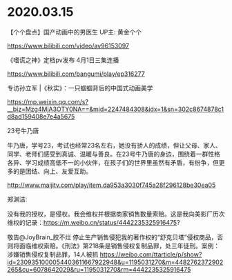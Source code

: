 # 2020.03.15
【个个盘点】国产动画中的男医生 UP主: 黄金个个

https://www.bilibili.com/video/av96153097


 《嗜谎之神》定档pv发布 4月1日三集连播

https://www.bilibili.com/bangumi/play/ep316277


 
 专访孙立军 |《秋实》：一只蝈蝈背后的中国式动画美学

https://mp.weixin.qq.com/s?__biz=Mzg4MjA3OTY0NA==&mid=2247484308&idx=1&sn=302c8674878c1d8ad159408e7e4a5675


23号牛乃唐

牛乃唐，学号23，考试也经常23名左右，她没有骄人的成绩，但让父母、家人、同学、老师们感受到真诚、温暖与善良。在23号牛乃唐的身边，围绕着一群性格各异、学习成绩高低不一的小伙伴，在孩子们的世界里虽然有矛盾，有纷争，但更多的是团结、向上、友爱互助。

http://www.maijitv.com/play/item.da953a3030f745a28f296128be30ea05


郑渊洁:  

没有我的授权，是侵权。我会维权并根据商家销售数量索赔。这是我向美影厂历次维权的记录：https://m.weibo.cn/status/4442235325916475?

敬告@JoyBrain_胶不烂 停止生产销售侵犯我的著作权的“舒克贝塔”侵权商品，否则将面临维权索赔。《刑法》第218条是销售侵权复制品罪，处三年徒刑。案例：涉嫌销售侵权复制品罪，14人被抓 https://weibo.com/ttarticle/p/show?id=2309351000054403611667922948&u=1195031270&m=4482762372902265&cu=6078642029&ru=1195031270&rm=4442235325916475


 
